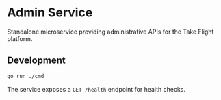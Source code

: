 # Admin Service

Standalone microservice providing administrative APIs for the Take Flight platform.

## Development

```bash
go run ./cmd
```

The service exposes a `GET /health` endpoint for health checks.
